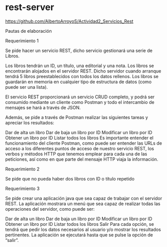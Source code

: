 # rest-server
https://github.com/AlbertoArroyoS/Actividad2_Servicios_Rest

Pautas de elaboración

Requerimiento 1

Se pide hacer un servicio REST, dicho servicio gestionará una serie de Libros.

Los libros tendrán un ID, un título, una editorial y una nota. Los libros se encontrarán alojados en el servidor REST. Dicho servidor cuando arranque tendrá 5 libros preestablecidos con todos los datos rellenos. Los libros se guardarán en memoria en cualquier tipo de estructura de datos (como puede ser una lista).

El servicio REST proporcionará un servicio CRUD completo, y podrá ser consumido mediante un cliente como Postman y todo el intercambio de mensajes se hará a través de JSON.

Además, se pide a través de Postman realizar las siguientes tareas y apreciar los resultados:

Dar de alta un libro
Dar de baja un libro por ID
Modificar un libro por ID
Obtener un libro por ID
Listar todos los libros
Es importante entender el funcionamiento del cliente Postman, como puede ser entender las URLs de acceso a los diferentes puntos de acceso de nuestro servicio REST, los verbos y métodos HTTP que tenemos emplear para cada una de las peticiones, así como en que parte del mensaje HTTP viaja la información.

Requerimiento 2

Se pide que no pueda haber dos libros con ID o título repetido

Requerimiento 3

Se pide crear una aplicación java que sea capaz de trabajar con el servidor REST. La aplicación mostrara un menú que sea capaz de realizar todas las operaciones del servidor, como puede ser:

Dar de alta un libro
Dar de baja un libro por ID
Modificar un libro por ID
Obtener un libro por ID
Listar todos los libros
Salir
Para cada opción, se tendrá que pedir los datos necesarios al usuario y/o mostrar los resultados pertinentes. La aplicación se ejecutará hasta que se pulse la opción de “salir”.
